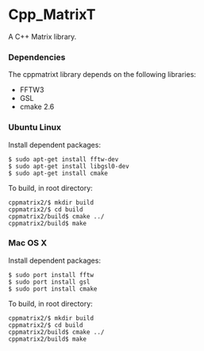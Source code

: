 Cpp_MatrixT
==========

A C++ Matrix library.

### Dependencies ###

The cppmatrixt library depends on the following libraries:

 * FFTW3
 * GSL
 * cmake 2.6

### Ubuntu Linux ###

Install dependent packages:

    $ sudo apt-get install fftw-dev
    $ sudo apt-get install libgsl0-dev
    $ sudo apt-get install cmake

To build, in root directory:

    cppmatrix2/$ mkdir build
    cppmatrix2/$ cd build
    cppmatrix2/build$ cmake ../
    cppmatrix2/build$ make

### Mac OS X ###

Install dependent packages:

    $ sudo port install fftw
    $ sudo port install gsl
    $ sudo port install cmake

To build, in root directory:

    cppmatrix2/$ mkdir build
    cppmatrix2/$ cd build
    cppmatrix2/build$ cmake ../
    cppmatrix2/build$ make
    
    